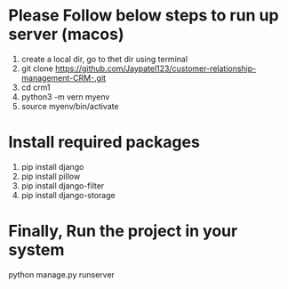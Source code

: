 # Please Follow below steps to run up server (macos) 

1) create a local dir, go to thet dir using terminal
2) git clone https://github.com/Jaypatel123/customer-relationship-management-CRM-.git
3) cd crm1
4) python3 -m vern myenv
5) source myenv/bin/activate

# Install required packages
1) pip install django
2) pip install pillow
3) pip install django-filter
4) pip install django-storage

# Finally, Run the project in your system 

python manage.py runserver
